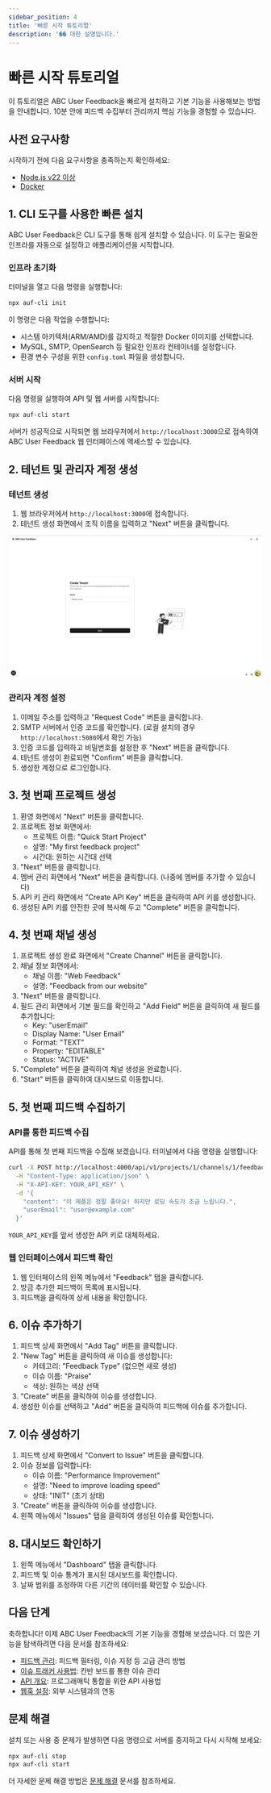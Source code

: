 ```yaml
---
sidebar_position: 4
title: '빠른 시작 튜토리얼'
description: '�� 대한 설명입니다.'
---
```


# 빠른 시작 튜토리얼

이 튜토리얼은 ABC User Feedback을 빠르게 설치하고 기본 기능을 사용해보는 방법을 안내합니다. 10분 안에 피드백 수집부터 관리까지 핵심 기능을 경험할 수 있습니다.

## 사전 요구사항

시작하기 전에 다음 요구사항을 충족하는지 확인하세요:

- [Node.js v22 이상](https://nodejs.org/en/download/)
- [Docker](https://docs.docker.com/desktop/)

## 1. CLI 도구를 사용한 빠른 설치

ABC User Feedback은 CLI 도구를 통해 쉽게 설치할 수 있습니다. 이 도구는 필요한 인프라를 자동으로 설정하고 애플리케이션을 시작합니다.

### 인프라 초기화

터미널을 열고 다음 명령을 실행합니다:

```bash
npx auf-cli init
```

이 명령은 다음 작업을 수행합니다:

- 시스템 아키텍처(ARM/AMD)를 감지하고 적절한 Docker 이미지를 선택합니다.
- MySQL, SMTP, OpenSearch 등 필요한 인프라 컨테이너를 설정합니다.
- 환경 변수 구성을 위한 `config.toml` 파일을 생성합니다.

### 서버 시작

다음 명령을 실행하여 API 및 웹 서버를 시작합니다:

```bash
npx auf-cli start
```

서버가 성공적으로 시작되면 웹 브라우저에서 `http://localhost:3000`으로 접속하여 ABC User Feedback 웹 인터페이스에 액세스할 수 있습니다.

## 2. 테넌트 및 관리자 계정 생성

### 테넌트 생성

1. 웹 브라우저에서 `http://localhost:3000`에 접속합니다.
2. 테넌트 생성 화면에서 조직 이름을 입력하고 "Next" 버튼을 클릭합니다.

![테넌트 생성](../../static/assets/initial-setup/create-tenant-1.png)

### 관리자 계정 설정

1. 이메일 주소를 입력하고 "Request Code" 버튼을 클릭합니다.
2. SMTP 서버에서 인증 코드를 확인합니다. (로컬 설치의 경우 `http://localhost:5080`에서 확인 가능)
3. 인증 코드를 입력하고 비밀번호를 설정한 후 "Next" 버튼을 클릭합니다.
4. 테넌트 생성이 완료되면 "Confirm" 버튼을 클릭합니다.
5. 생성한 계정으로 로그인합니다.

## 3. 첫 번째 프로젝트 생성

1. 환영 화면에서 "Next" 버튼을 클릭합니다.
2. 프로젝트 정보 화면에서:
   - 프로젝트 이름: "Quick Start Project"
   - 설명: "My first feedback project"
   - 시간대: 원하는 시간대 선택
3. "Next" 버튼을 클릭합니다.
4. 멤버 관리 화면에서 "Next" 버튼을 클릭합니다. (나중에 멤버를 추가할 수 있습니다)
5. API 키 관리 화면에서 "Create API Key" 버튼을 클릭하여 API 키를 생성합니다.
6. 생성된 API 키를 안전한 곳에 복사해 두고 "Complete" 버튼을 클릭합니다.

## 4. 첫 번째 채널 생성

1. 프로젝트 생성 완료 화면에서 "Create Channel" 버튼을 클릭합니다.
2. 채널 정보 화면에서:
   - 채널 이름: "Web Feedback"
   - 설명: "Feedback from our website"
3. "Next" 버튼을 클릭합니다.
4. 필드 관리 화면에서 기본 필드를 확인하고 "Add Field" 버튼을 클릭하여 새 필드를 추가합니다:
   - Key: "userEmail"
   - Display Name: "User Email"
   - Format: "TEXT"
   - Property: "EDITABLE"
   - Status: "ACTIVE"
5. "Complete" 버튼을 클릭하여 채널 생성을 완료합니다.
6. "Start" 버튼을 클릭하여 대시보드로 이동합니다.

## 5. 첫 번째 피드백 수집하기

### API를 통한 피드백 수집

API를 통해 첫 번째 피드백을 수집해 보겠습니다. 터미널에서 다음 명령을 실행합니다:

```bash
curl -X POST http://localhost:4000/api/v1/projects/1/channels/1/feedbacks \
  -H "Content-Type: application/json" \
  -H "X-API-KEY: YOUR_API_KEY" \
  -d '{
    "content": "이 제품은 정말 좋아요! 하지만 로딩 속도가 조금 느립니다.",
    "userEmail": "user@example.com"
  }'
```

`YOUR_API_KEY`를 앞서 생성한 API 키로 대체하세요.

### 웹 인터페이스에서 피드백 확인

1. 웹 인터페이스의 왼쪽 메뉴에서 "Feedback" 탭을 클릭합니다.
2. 방금 추가한 피드백이 목록에 표시됩니다.
3. 피드백을 클릭하여 상세 내용을 확인합니다.

<!-- ![피드백 목록](../../static/assets/quick-start/feedback-list.png) -->

## 6. 이슈 추가하기

1. 피드백 상세 화면에서 "Add Tag" 버튼을 클릭합니다.
2. "New Tag" 버튼을 클릭하여 새 이슈를 생성합니다:
   - 카테고리: "Feedback Type" (없으면 새로 생성)
   - 이슈 이름: "Praise"
   - 색상: 원하는 색상 선택
3. "Create" 버튼을 클릭하여 이슈를 생성합니다.
4. 생성한 이슈를 선택하고 "Add" 버튼을 클릭하여 피드백에 이슈를 추가합니다.

<!-- ![이슈 추가](../../static/assets/quick-start/add-tag.png) -->

## 7. 이슈 생성하기

1. 피드백 상세 화면에서 "Convert to Issue" 버튼을 클릭합니다.
2. 이슈 정보를 입력합니다:
   - 이슈 이름: "Performance Improvement"
   - 설명: "Need to improve loading speed"
   - 상태: "INIT" (초기 상태)
3. "Create" 버튼을 클릭하여 이슈를 생성합니다.
4. 왼쪽 메뉴에서 "Issues" 탭을 클릭하여 생성된 이슈를 확인합니다.

<!-- ![이슈 생성](../../static/assets/quick-start/create-issue.png) -->

## 8. 대시보드 확인하기

1. 왼쪽 메뉴에서 "Dashboard" 탭을 클릭합니다.
2. 피드백 및 이슈 통계가 표시된 대시보드를 확인합니다.
3. 날짜 범위를 조정하여 다른 기간의 데이터를 확인할 수 있습니다.

<!-- ![대시보드](../../static/assets/quick-start/dashboard.png) -->

## 다음 단계

축하합니다! 이제 ABC User Feedback의 기본 기능을 경험해 보셨습니다. 더 많은 기능을 탐색하려면 다음 문서를 참조하세요:

- [피드백 관리](../03-user-guide/02-feedback-management/01-viewing-filtering.md): 피드백 필터링, 이슈 지정 등 고급 관리 방법
- [이슈 트래커 사용법](../03-user-guide/03-issue-management/01-issue-tracker.md): 칸반 보드를 통한 이슈 관리
- [API 개요](../04-integration-guide/01-api-overview.md): 프로그래매틱 통합을 위한 API 사용법
- [웹훅 설정](../04-integration-guide/03-webhooks.md): 외부 시스템과의 연동

## 문제 해결

설치 또는 사용 중 문제가 발생하면 다음 명령으로 서버를 중지하고 다시 시작해 보세요:

```bash
npx auf-cli stop
npx auf-cli start
```

더 자세한 문제 해결 방법은 [문제 해결](../06-operations-guide/04-troubleshooting.md) 문서를 참조하세요.
